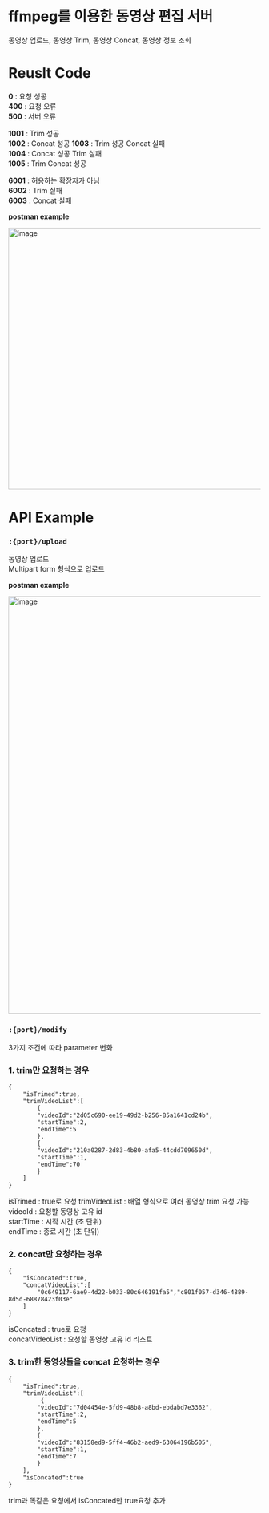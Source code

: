 # ffmpeg를 이용한 동영상 편집 서버
동영상 업로드, 동영상 Trim, 동영상 Concat, 동영상 정보 조회

# Reuslt Code
**0** : 요청 성공  
**400** : 요청 오류  
**500** : 서버 오류  

**1001** : Trim 성공  
**1002** : Concat 성공
**1003** : Trim 성공 Concat 실패  
**1004** : Concat 성공 Trim 실패  
**1005** : Trim Concat 성공  

**6001** : 허용하는 확장자가 아님  
**6002** : Trim 실패  
**6003** : Concat 실패    

**postman example**  
  
<img width="522" alt="image" src="https://github.com/SundaePorkCutlet/video-edit/assets/87690981/67dc081d-8db1-44d4-9f08-89372d8ee177">


# API Example
### `:{port}/upload`  
동영상 업로드  
Multipart form 형식으로 업로드  

**postman example**
  
<img width="834" alt="image" src="https://github.com/SundaePorkCutlet/video-edit/assets/87690981/9ae267ef-1423-4a18-b6d2-a8f09df11319">

### `:{port}/modify`
3가지 조건에 따라 parameter 변화  

### 1. trim만 요청하는 경우
<pre><code>{
    "isTrimed":true,
    "trimVideoList":[
        {
        "videoId":"2d05c690-ee19-49d2-b256-85a1641cd24b",
        "startTime":2,
        "endTime":5
        },
        {
        "videoId":"210a0287-2d83-4b80-afa5-44cdd709650d",
        "startTime":1,
        "endTime":70
        }
    ]
}</code></pre>

isTrimed : true로 요청
trimVideoList : 배열 형식으로 여러 동영상 trim 요청 가능  
videoId : 요청할 동영상 고유 id  
startTime : 시작 시간 (초 단위)  
endTime : 종료 시간 (초 단위)  

### 2. concat만 요청하는 경우
<pre><code>{
    "isConcated":true,
    "concatVideoList":[
        "0c649117-6ae9-4d22-b033-80c646191fa5","c801f057-d346-4889-8d5d-68878423f03e"
    ]
}</code></pre>  

  isConcated : true로 요청  
  concatVideoList : 요청할 동영상 고유 id 리스트  

### 3. trim한 동영상들을 concat 요청하는 경우  
<pre><code>{
    "isTrimed":true,
    "trimVideoList":[
         {
        "videoId":"7d04454e-5fd9-48b8-a8bd-ebdabd7e3362",
        "startTime":2,
        "endTime":5
        },
        {
        "videoId":"83158ed9-5ff4-46b2-aed9-63064196b505",
        "startTime":1,
        "endTime":7
        }
    ],
    "isConcated":true
}</code></pre>  

trim과 똑같은 요청에서 isConcated만 true요청 추가
